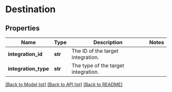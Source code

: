 # Destination

## Properties
Name | Type | Description | Notes
------------ | ------------- | ------------- | -------------
**integration_id** | **str** | The ID of the target integration. | 
**integration_type** | **str** | The type of the target integration. | 

[[Back to Model list]](../README.md#documentation-for-models) [[Back to API list]](../README.md#documentation-for-api-endpoints) [[Back to README]](../README.md)


